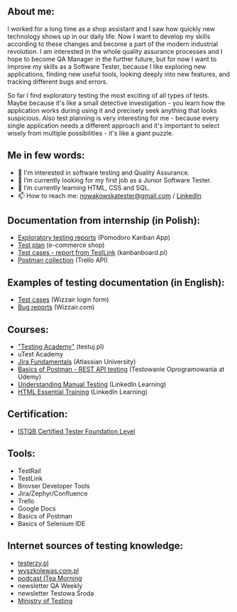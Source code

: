 ## About me:

I worked for a long time as a shop assistant and I saw how quickly new technology shows up in our daily life. Now I want to develop my skills according to these changes and become a part of the modern industrial revolution. I am interested in the whole quality assurance processes and I hope to become QA Manager in the further future, but for now I want to improve my skills as a Software Tester, because I like exploring new applications, finding new useful tools, looking deeply into new features, and tracking different bugs and errors.

So far I find exploratory testing the most exciting of all types of tests. Maybe because it's like a small detective investigation - you learn how the application works during using it and precisely seek anything that looks suspicious. Also test planning is very interesting for me - because every single application needs a different approach and it's important to select wisely from multiple possibilities - it's like a giant puzzle.

## Me in few words:

- 👀 I'm interested in software testing and Quality Assurance.
- 🔭 I’m currently looking for my first job as a Junior Software Tester.
- 🌱 I’m currently learning HTML, CSS and SQL.
- 📫 How to reach me: <nowakowskatester@gmail.com> / [LinkedIn](www.linkedin.com/in/katarzyna-nowakowska-tester)

## Documentation from internship (in Polish):

- [Exploratory testing reports](https://drive.google.com/file/d/1A40AIjZkBfdgW-2TYGThK9lU2fvFytbE/view?usp=sharing) (Pomodoro Kanban App)
- [Test plan](https://drive.google.com/file/d/1e-AbD8jPzixxP9r6WcA4yTtFh_5OEjGJ/view?usp=sharing) (e-commerce shop)
- [Test cases - report from TestLink](https://drive.google.com/file/d/1m0ZSfyPzbQhwd3sFWU-ZX0h6nR869ovC/view?usp=sharing) (kanbanboard.pl)
- [Postman collection](https://www.getpostman.com/collections/c2a894ac880ba9b20ec3) (Trello API)

## Examples of testing documentation (in English):

- [Test cases](https://docs.google.com/document/d/1Xoc-fJN9dAnUPkeIqER-VEjc6QXvchfR7nRmT5NYs2w/edit?usp=sharing) (Wizzair login form)
- [Bug reports](https://docs.google.com/spreadsheets/d/1ucorhhPfRCYF9oB9YijbKwxO6y_Jn9aiHmaoKyKWEKU/edit?usp=sharing) (Wizzair.com)

## Courses:
- ["Testing Academy"](https://drive.google.com/file/d/1glzzFNjaLdp6vjoIpe71zp43yBGh78FB/view?usp=sharing) (testuj.pl)
- uTest Academy
- [Jira Fundamentals](https://university.atlassian.com/student/award/a2wNGAeUqaUMDB42efzHcFG2) (Atlassian University)
- [Basics of Postman - REST API testing](https://photos.google.com/share/AF1QipPwJhenSgc0l16zZfUZww8CXI0ak1GimWaweDZeefzsza-wt1ku87OjX5uzW2Tt9A?key=UVN4MzJqLXQyWE5VVzhMNHFlby1Rb1VVc2hOemNR) (Testowanie Oprogramowania at Udemy)
- [Understanding Manual Testing](https://www.linkedin.com/learning/certificates/8c92ae2029e44ce6d8b29eee50eed3de51b48c9e3ddad6e01f6136623377878c) (LinkedIn Learning)
- [HTML Essential Training](https://www.linkedin.com/learning/certificates/b12054865044e13ba86565d60d42eff0e9cfb0cc3efc758b52fb595c8018d815) (LinkedIn Learning)

## Certification:
- [ISTQB Certified Tester Foundation Level](https://drive.google.com/file/d/1RwOvixMgqP33Mn-DwHLCu03EVFAVnLCl/view?usp=sharing)

## Tools:
- TestRail
- TestLink
- Brovser Developer Tools
- Jira/Zephyr/Confluence
- Trello
- Google Docs
- Basics of Postman
- Basics of Selenium IDE

## Internet sources of testing knowledge:
- [testerzy.pl](https://testerzy.pl/)
- [wyszkolewas.com.pl](https://www.wyszkolewas.com.pl/)
- [podcast ITea Morning](https://www.youtube.com/c/ITeaMorning/videos)
- newsletter QA Weekly
- newsletter Testowa Środa
- [Ministry of Testing](https://www.ministryoftesting.com)
